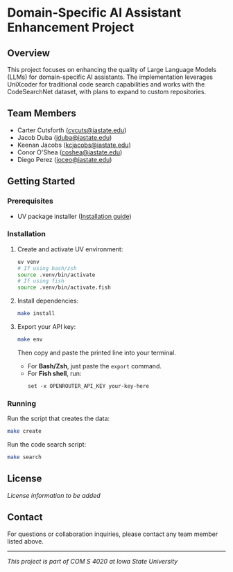 # Domain-Specific AI Assistant Enhancement Project

## Overview
This project focuses on enhancing the quality of Large Language Models (LLMs) for domain-specific AI assistants.
The implementation leverages UniXcoder for traditional code search capabilities and works with the CodeSearchNet dataset, with plans to expand to custom repositories.

## Team Members
- Carter Cutsforth (cvcuts@iastate.edu)
- Jacob Duba (jduba@iastate.edu)
- Keenan Jacobs (kcjacobs@iastate.edu)
- Conor O'Shea (coshea@iastate.edu)
- Diego Perez (joceo@iastate.edu)

## Getting Started

### Prerequisites
- UV package installer ([Installation guide](https://github.com/astral-sh/uv))

### Installation
1. Create and activate UV environment:
   ```bash
   uv venv
   # If using bash/zsh
   source .venv/bin/activate
   # If using fish
   source .venv/bin/activate.fish
   ```
2. Install dependencies:
   ```bash
   make install
   ```
3. Export your API key:
   ```bash
   make env
   ```
   Then copy and paste the printed line into your terminal.

   - For **Bash/Zsh**, just paste the `export` command.
   - For **Fish shell**, run:
     ```fish
     set -x OPENROUTER_API_KEY your-key-here
     ```

### Running
Run the script that creates the data:
```bash
make create
```
Run the code search script:
```bash
make search
```

## License
*License information to be added*

## Contact
For questions or collaboration inquiries, please contact any team member listed above.

---
*This project is part of COM S 4020 at Iowa State University*

